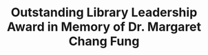 ---
title: Outstanding Library Leadership Award in Memory of Dr. Margaret Chang Fung
permalink: /reward/award/outstanding/
layout: page
---